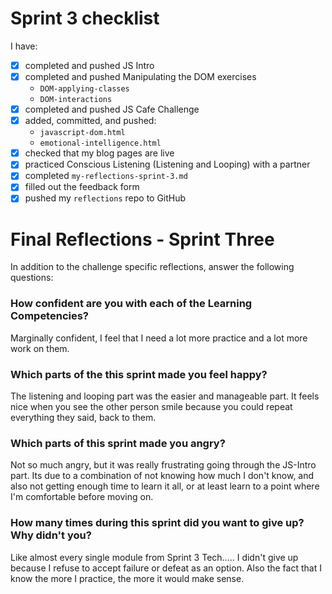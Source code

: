 # Sprint 3 checklist

I have:

- [x] completed and pushed JS Intro
- [x] completed and pushed Manipulating the DOM exercises
  - `DOM-applying-classes`
  - `DOM-interactions`
- [x] completed and pushed JS Cafe Challenge
- [x] added, committed, and pushed:
  - `javascript-dom.html`
  - `emotional-intelligence.html`
- [x] checked that my blog pages are live
- [x] practiced Conscious Listening (Listening and Looping) with a partner
- [x] completed `my-reflections-sprint-3.md`
- [x] filled out the feedback form
- [x] pushed my `reflections` repo to GitHub

# Final Reflections - Sprint Three

In addition to the challenge specific reflections, answer the following questions:

### How confident are you with each of the Learning Competencies?

Marginally confident, I feel that I need a lot more practice and a lot more work on them.

### Which parts of the this sprint made you feel happy?

The listening and looping part was the easier and manageable part. It feels nice when you see the other person smile because you could repeat everything they said, back to them.

### Which parts of this sprint made you angry?

Not so much angry, but it was really frustrating going through the JS-Intro part. Its due to a combination of not knowing how much I don't know, and also not getting enough time to learn it all, or at least learn to a point where I'm comfortable before moving on.

### How many times during this sprint did you want to give up? Why didn't you?

Like almost every single module from Sprint 3 Tech..... I didn't give up because I refuse to accept failure or defeat as an option. Also the fact that I know the more I practice, the more it would make sense.
